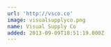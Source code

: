 ```yaml
---
url: 'http://vsco.co'
image: visualsupplyco.png
name: Visual Supply Co
added: 2013-09-09T18:51:19.000Z
---
```

